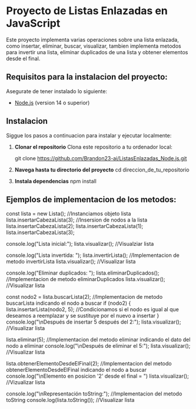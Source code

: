 # Proyecto de Listas Enlazadas en JavaScript

Este proyecto implementa varias operaciones sobre una lista enlazada, como insertar, eliminar, buscar, visualizar, tambien implementa metodos para invertir una lista, eliminar duplicados de una lista y obtener elementos desde el final.

## Requisitos para la instalacion del proyecto:
Asegurate de tener instalado lo siguiente:

- [Node.js](https://nodejs.org/) (version 14 o superior)

## Instalacion

Siggue los pasos a continuacion para instalar y ejecutar localmente:

1. **Clonar el repositorio**
   Clona este repositorio a tu ordenador local:

   git clone https://github.com/Brandon23-ai/ListasEnlazadas_Node.js.git

2. **Navega hasta tu directorio del proyecto**
   cd direccion_de_tu_repositorio
   
4. **Instala dependencias**
   npm install

## Ejemplos de implementacion de los metodos:


const lista = new Lista();  //Instanciamos objeto lista   
lista.insertarCabezaLista(3);  //Insersion de nodos a la lista
lista.insertarCabezaLista(2);
lista.insertarCabezaLista(1);
lista.insertarCabezaLista(3);

console.log("Lista inicial:");
lista.visualizar();  //Visualziar lista


console.log("Lista invertida: ");
lista.invertirLista();  //Implementacion de metodo invertirLista
lista.visualizar();  //Visualizar lista

console.log("Eliminar duplicados: ");
lista.eliminarDuplicados();  //Implementacion de metodo eliminarDuplicados
lista.visualizar();  //Visualizar lista

const nodo2 = lista.buscarLista(2);  //Implementacion de metodo buscarLista indicando el nodo a buscar
if (nodo2) {
    lista.insertarLista(nodo2, 5);  //Condicionamos si el nodo es igual al que deseamos a reemplazar y se sustituye por el nuevo a insertar
}
console.log("\nDespués de insertar 5 después del 2:");
lista.visualizar();  //Visualizar lista

lista.eliminar(5);  //Implementacion del metodo eliminar indicando el dato del nodo a eliminar
console.log("\nDespués de eliminar el 5:");
lista.visualizar();  //Visualizar lista

lista.obtenerElementoDesdeElFinal(2);  //Implementacion del metodo obtenerElementoDesdeElFinal indicando el nodo a buscar
console.log("\nElemento en posicion '2' desde el final = ")
lista.visualizar();  //Vizualizar lista

console.log("\nRepresentación toString:");  //Implementacion del metodo toString
console.log(lista.toString());  //Visualizar lista
